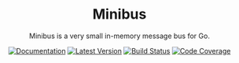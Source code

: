 <div align="center">

# Minibus

Minibus is a very small in-memory message bus for Go.

[![Documentation](https://img.shields.io/badge/go.dev-documentation-007d9c?&style=for-the-badge)](https://pkg.go.dev/github.com/dogmatiq/minibus)
[![Latest Version](https://img.shields.io/github/tag/dogmatiq/minibus.svg?&style=for-the-badge&label=semver)](https://github.com/dogmatiq/minibus/releases)
[![Build Status](https://img.shields.io/github/actions/workflow/status/dogmatiq/minibus/ci.yml?style=for-the-badge&branch=main)](https://github.com/dogmatiq/minibus/actions/workflows/ci.yml)
[![Code Coverage](https://img.shields.io/codecov/c/github/dogmatiq/minibus/main.svg?style=for-the-badge)](https://codecov.io/github/dogmatiq/minibus)

</div>
